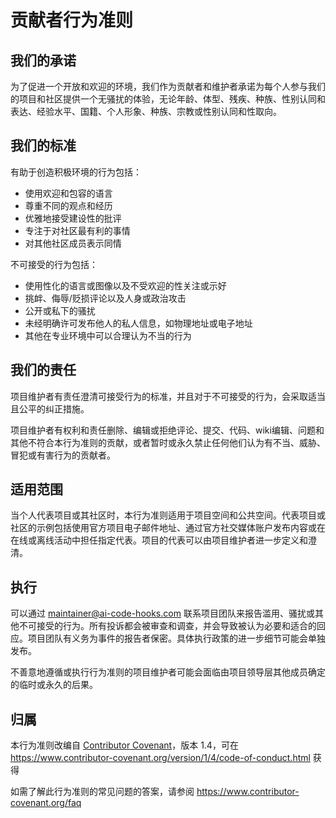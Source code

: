 # 贡献者行为准则

## 我们的承诺

为了促进一个开放和欢迎的环境，我们作为贡献者和维护者承诺为每个人参与我们的项目和社区提供一个无骚扰的体验，无论年龄、体型、残疾、种族、性别认同和表达、经验水平、国籍、个人形象、种族、宗教或性别认同和性取向。

## 我们的标准

有助于创造积极环境的行为包括：

* 使用欢迎和包容的语言
* 尊重不同的观点和经历
* 优雅地接受建设性的批评
* 专注于对社区最有利的事情
* 对其他社区成员表示同情

不可接受的行为包括：

* 使用性化的语言或图像以及不受欢迎的性关注或示好
* 挑衅、侮辱/贬损评论以及人身或政治攻击
* 公开或私下的骚扰
* 未经明确许可发布他人的私人信息，如物理地址或电子地址
* 其他在专业环境中可以合理认为不当的行为

## 我们的责任

项目维护者有责任澄清可接受行为的标准，并且对于不可接受的行为，会采取适当且公平的纠正措施。

项目维护者有权利和责任删除、编辑或拒绝评论、提交、代码、wiki编辑、问题和其他不符合本行为准则的贡献，或者暂时或永久禁止任何他们认为有不当、威胁、冒犯或有害行为的贡献者。

## 适用范围

当个人代表项目或其社区时，本行为准则适用于项目空间和公共空间。代表项目或社区的示例包括使用官方项目电子邮件地址、通过官方社交媒体账户发布内容或在在线或离线活动中担任指定代表。项目的代表可以由项目维护者进一步定义和澄清。

## 执行

可以通过 maintainer@ai-code-hooks.com 联系项目团队来报告滥用、骚扰或其他不可接受的行为。所有投诉都会被审查和调查，并会导致被认为必要和适合的回应。项目团队有义务为事件的报告者保密。具体执行政策的进一步细节可能会单独发布。

不善意地遵循或执行行为准则的项目维护者可能会面临由项目领导层其他成员确定的临时或永久的后果。

## 归属

本行为准则改编自 [Contributor Covenant][homepage]，版本 1.4，可在 https://www.contributor-covenant.org/version/1/4/code-of-conduct.html 获得

[homepage]: https://www.contributor-covenant.org

如需了解此行为准则的常见问题的答案，请参阅 https://www.contributor-covenant.org/faq 